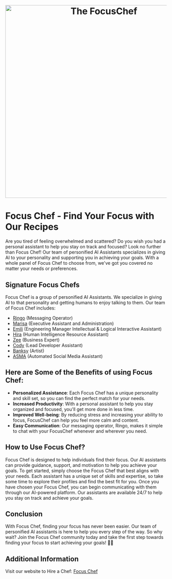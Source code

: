 <h1 align="center">
  <br>
  <img src="https://github.com/FocusChef/.github/assets/117187551/55d239e9-acda-44a4-bc35-29e100abc5aa" alt="The FocusChef" width="600">
</h1>

# Focus Chef - Find Your Focus with Our Recipes

Are you tired of feeling overwhelmed and scattered? Do you wish you had a personal assistant to help you stay on track and focused? Look no further than Focus Chef!
Our team of personified AI Assistants specializes in giving AI to your personality and supporting you in achieving your goals. With a whole panel of Focus Chef to choose from, we've got you covered no matter your needs or preferences.

## Signature Focus Chefs
Focus Chef is a group of personified AI Assistants. We specialize in giving AI to that personality and getting humans to enjoy talking to them. Our team of Focus Chef includes:
- [Ringo]() (Messaging Operator)
- [Marisa](https://github.com/FocusChef/Marisa) (Executive Assistant and Administration)
- [Emili](https://github.com/FocusChef/Emili) (Engineering Manager Intellectual & Logical Interactive Assistant)
- [Hira](https://github.com/FocusChef/Hira) (Human Intelligence Resource Assistant)
- [Zee](https://github.com/FocusChef/Zee) (Business Expert)
- [Cody](https://github.com/FocusChef/Cody) (Lead Developer Assistant)
- [Banksy](https://github.com/FocusChef/Banksy) (Artist)
- [ASMA](https://github.com/FocusChef/Asma) (Automated Social Media Assistant)
## Here are Some of the Benefits of using Focus Chef:
- **Personalized Assistance**: Each Focus Chef has a unique personality and skill set, so you can find the perfect match for your needs.
- **Increased Productivity**: With a personal assistant to help you stay organized and focused, you'll get more done in less time.
- **Improved Well-being**: By reducing stress and increasing your ability to focus, FocusChef can help you feel more calm and content.
- **Easy Communication**: Our messaging operator, Ringo, makes it simple to chat with your FocusChef whenever and wherever you need.
## How to Use Focus Chef?
Focus Chef is designed to help individuals find their focus. Our AI assistants can provide guidance, support, and motivation to help you achieve your goals.
To get started, simply choose the Focus Chef that best aligns with your needs. Each assistant has a unique set of skills and expertise, so take some time to explore their profiles and find the best fit for you.
Once you have chosen your Focus Chef, you can begin communicating with them through our AI-powered platform. Our assistants are available 24/7 to help you stay on track and achieve your goals.
## Conclusion
With Focus Chef, finding your focus has never been easier. Our team of personified AI assistants is here to help you every step of the way. So why wait? Join the Focus Chef community today and take the first step towards finding your focus to start achieving your goals! 🎉🚀 
## Additional Information
Visit our website to Hire a Chef: [Focus Chef](https://focuschef.com/)
